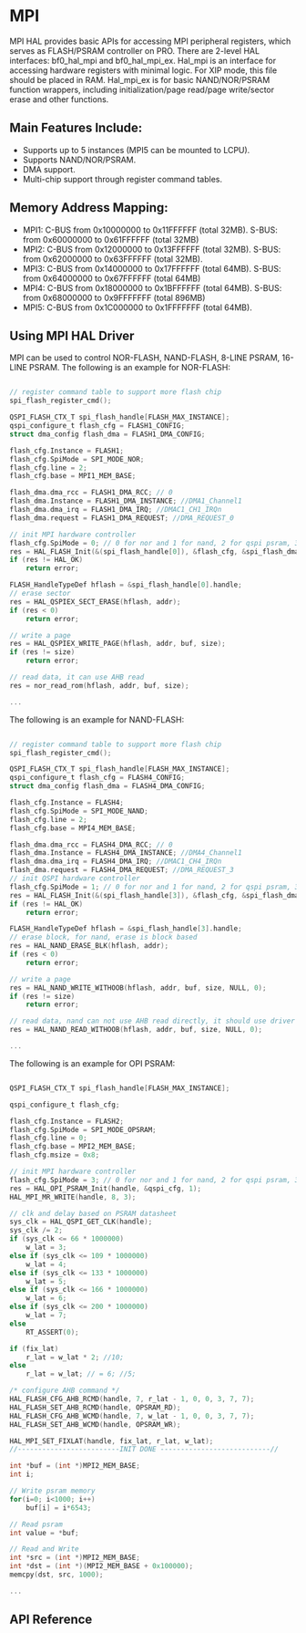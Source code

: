 
# MPI

MPI HAL provides basic APIs for accessing MPI peripheral registers, which serves as FLASH/PSRAM controller on PRO. There are 2-level HAL interfaces: bf0_hal_mpi and bf0_hal_mpi_ex.
Hal_mpi is an interface for accessing hardware registers with minimal logic. For XIP mode, this file should be placed in RAM. Hal_mpi_ex is for basic NAND/NOR/PSRAM function wrappers, including initialization/page read/page write/sector erase and other functions.

## Main Features Include:
- Supports up to 5 instances (MPI5 can be mounted to LCPU).
- Supports NAND/NOR/PSRAM.
- DMA support.
- Multi-chip support through register command tables.

## Memory Address Mapping:
 - MPI1: C-BUS from 0x10000000 to 0x11FFFFFF (total 32MB). S-BUS: from 0x60000000 to 0x61FFFFFF (total 32MB)
 - MPI2: C-BUS from 0x12000000 to 0x13FFFFFF (total 32MB). S-BUS: from 0x62000000 to 0x63FFFFFF (total 32MB).
 - MPI3: C-BUS from 0x14000000 to 0x17FFFFFF (total 64MB). S-BUS: from 0x64000000 to 0x67FFFFFF (total 64MB)
 - MPI4: C-BUS from 0x18000000 to 0x1BFFFFFF (total 64MB). S-BUS: from 0x68000000 to 0x9FFFFFFF (total 896MB)
 - MPI5: C-BUS from 0x1C000000 to 0x1FFFFFFF (total 64MB).  

## Using MPI HAL Driver
MPI can be used to control NOR-FLASH, NAND-FLASH, 8-LINE PSRAM, 16-LINE PSRAM. The following is an example for NOR-FLASH:

```c

// register command table to support more flash chip
spi_flash_register_cmd();

QSPI_FLASH_CTX_T spi_flash_handle[FLASH_MAX_INSTANCE];
qspi_configure_t flash_cfg = FLASH1_CONFIG;
struct dma_config flash_dma = FLASH1_DMA_CONFIG;

flash_cfg.Instance = FLASH1;
flash_cfg.SpiMode = SPI_MODE_NOR;
flash_cfg.line = 2;
flash_cfg.base = MPI1_MEM_BASE;

flash_dma.dma_rcc = FLASH1_DMA_RCC; // 0
flash_dma.Instance = FLASH1_DMA_INSTANCE; //DMA1_Channel1
flash_dma.dma_irq = FLASH1_DMA_IRQ; //DMAC1_CH1_IRQn
flash_dma.request = FLASH1_DMA_REQUEST; //DMA_REQUEST_0

// init MPI hardware controller 
flash_cfg.SpiMode = 0; // 0 for nor and 1 for nand, 2 for qspi psram, 3 for opi psram, 4 for hpi psram
res = HAL_FLASH_Init(&(spi_flash_handle[0]), &flash_cfg, &spi_flash_dma_handle[0], &flash_dma, BSP_GetFlash1DIV());
if (res != HAL_OK)
    return error;

FLASH_HandleTypeDef hflash = &spi_flash_handle[0].handle;
// erase sector 
res = HAL_QSPIEX_SECT_ERASE(hflash, addr);
if (res < 0)
    return error;

// write a page	
res = HAL_QSPIEX_WRITE_PAGE(hflash, addr, buf, size);
if (res != size)
    return error;

// read data, it can use AHB read 
res = nor_read_rom(hflash, addr, buf, size);

...
```

The following is an example for NAND-FLASH:

```c

// register command table to support more flash chip
spi_flash_register_cmd();

QSPI_FLASH_CTX_T spi_flash_handle[FLASH_MAX_INSTANCE];
qspi_configure_t flash_cfg = FLASH4_CONFIG;
struct dma_config flash_dma = FLASH4_DMA_CONFIG;

flash_cfg.Instance = FLASH4;
flash_cfg.SpiMode = SPI_MODE_NAND;
flash_cfg.line = 2;
flash_cfg.base = MPI4_MEM_BASE;

flash_dma.dma_rcc = FLASH4_DMA_RCC; // 0
flash_dma.Instance = FLASH4_DMA_INSTANCE; //DMA4_Channel1
flash_dma.dma_irq = FLASH4_DMA_IRQ; //DMAC1_CH4_IRQn
flash_dma.request = FLASH4_DMA_REQUEST; //DMA_REQUEST_3
// init QSPI hardware controller 
flash_cfg.SpiMode = 1; // 0 for nor and 1 for nand, 2 for qspi psram, 3 for opi psram, 4 for hpi psram
res = HAL_FLASH_Init(&(spi_flash_handle[3]), &flash_cfg, &spi_flash_dma_handle[1], &flash_dma, BSP_GetFlash2DIV());
if (res != HAL_OK)
    return error;

FLASH_HandleTypeDef hflash = &spi_flash_handle[3].handle;
// erase block, for nand, erase is block based 
res = HAL_NAND_ERASE_BLK(hflash, addr);
if (res < 0)
    return error;

// write a page	
res = HAL_NAND_WRITE_WITHOOB(hflash, addr, buf, size, NULL, 0);
if (res != size)
    return error;

// read data, nand can not use AHB read directly, it should use driver interface
res = HAL_NAND_READ_WITHOOB(hflash, addr, buf, size, NULL, 0);

...
```

The following is an example for OPI PSRAM:

```c

QSPI_FLASH_CTX_T spi_flash_handle[FLASH_MAX_INSTANCE];

qspi_configure_t flash_cfg;

flash_cfg.Instance = FLASH2;
flash_cfg.SpiMode = SPI_MODE_OPSRAM;
flash_cfg.line = 0;
flash_cfg.base = MPI2_MEM_BASE;
flash_cfg.msize = 0x8; 

// init MPI hardware controller 
flash_cfg.SpiMode = 3; // 0 for nor and 1 for nand, 2 for qspi psram, 3 for opi psram, 4 for hpi psram
res = HAL_OPI_PSRAM_Init(handle, &qspi_cfg, 1);
HAL_MPI_MR_WRITE(handle, 8, 3);

// clk and delay based on PSRAM datasheet
sys_clk = HAL_QSPI_GET_CLK(handle);
sys_clk /= 2;
if (sys_clk <= 66 * 1000000)
	w_lat = 3;
else if (sys_clk <= 109 * 1000000)
	w_lat = 4;
else if (sys_clk <= 133 * 1000000)
	w_lat = 5;
else if (sys_clk <= 166 * 1000000)
	w_lat = 6;
else if (sys_clk <= 200 * 1000000)
	w_lat = 7;
else
	RT_ASSERT(0);

if (fix_lat)
	r_lat = w_lat * 2; //10;
else
	r_lat = w_lat; // = 6; //5;

/* configure AHB command */
HAL_FLASH_CFG_AHB_RCMD(handle, 7, r_lat - 1, 0, 0, 3, 7, 7);
HAL_FLASH_SET_AHB_RCMD(handle, OPSRAM_RD);
HAL_FLASH_CFG_AHB_WCMD(handle, 7, w_lat - 1, 0, 0, 3, 7, 7);
HAL_FLASH_SET_AHB_WCMD(handle, OPSRAM_WR);

HAL_MPI_SET_FIXLAT(handle, fix_lat, r_lat, w_lat);
//-------------------------INIT DONE ---------------------------//

int *buf = (int *)MPI2_MEM_BASE;
int i;

// Write psram memory
for(i=0; i<1000; i++)
    buf[i] = i*6543;

// Read psram
int value = *buf;

// Read and Write
int *src = (int *)MPI2_MEM_BASE;
int *dst = (int *)(MPI2_MEM_BASE + 0x100000);
memcpy(dst, src, 1000);

...
```

## API Reference
[](../api/hal/mpi.md)
